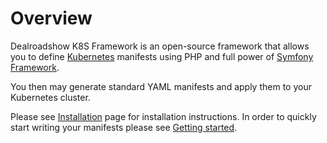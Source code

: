 # Overview

Dealroadshow K8S Framework is an open-source framework that allows you to define [Kubernetes](https://kubernetes.io)
manifests using PHP and full power of [Symfony Framework](https://symfony.com).

You then may generate standard YAML manifests and apply them to your Kubernetes cluster.

Please see [Installation](installation.md) page for installation instructions.
In order to quickly start writing your manifests please see [Getting started](getting-started.md).
